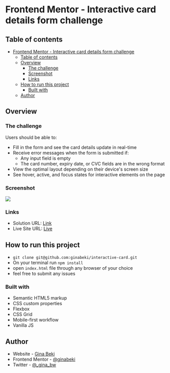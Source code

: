 # Frontend Mentor - Interactive card details form challenge

## Table of contents

- [Frontend Mentor - Interactive card details form challenge](#frontend-mentor---interactive-card-details-form-challenge)
  - [Table of contents](#table-of-contents)
  - [Overview](#overview)
    - [The challenge](#the-challenge)
    - [Screenshot](#screenshot)
    - [Links](#links)
  - [How to run this project](#how-to-run-this-project)
    - [Built with](#built-with)
  - [Author](#author)

## Overview

### The challenge

Users should be able to:

- Fill in the form and see the card details update in real-time
- Receive error messages when the form is submitted if:
  - Any input field is empty
  - The card number, expiry date, or CVC fields are in the wrong format
- View the optimal layout depending on their device's screen size
- See hover, active, and focus states for interactive elements on the page

### Screenshot

![](./screenshot.jpg)


### Links

- Solution URL: [Link](https://github.com/ginabeki/interactive-card)
- Live Site URL: [Live](https://interactive-credit-card-app.netlify.app/)

## How to run this project
- `git clone git@github.com:ginabeki/interactive-card.git`
- On your terminal run `npm install`
- open `index.html` file through any browser of your choice
- feel free to submit any issues
### Built with

- Semantic HTML5 markup
- CSS custom properties
- Flexbox
- CSS Grid
- Mobile-first workflow
- Vanilla JS


## Author

- Website - [Gina Beki](https://github.com/ginabeki)
- Frontend Mentor - [@ginabeki](https://www.frontendmentor.io/profile/ginabeki)
- Twitter - [@_gina_bw](https://twitter.com/_gina_bw)

